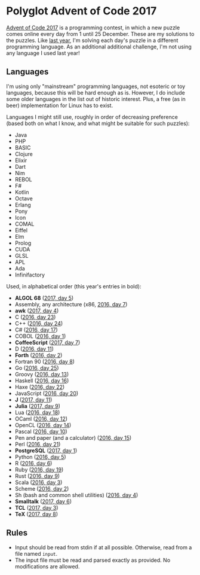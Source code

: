 # Polyglot Advent of Code 2017

[Advent of Code 2017](http://adventofcode.com/2017) is a programming contest,
in which a new puzzle comes online every day from 1 until 25 December. These
are my solutions to the puzzles. Like
[last year](https://github.com/ttencate/aoc2016), I'm solving each day's puzzle
in a different programming language. As an additional additional challenge, I'm
not using any language I used last year!

## Languages

I'm using only "mainstream" programming languages, not esoteric or toy
languages, because this will be hard enough as is. However, I do include some
older languages in the list out of historic interest. Plus, a free (as in beer)
implementation for Linux has to exist.

Languages I might still use, roughly in order of decreasing preference (based
both on what I know, and what might be suitable for such puzzles):

* Java
* PHP
* BASIC
* Clojure
* Elixir
* Dart
* Nim
* REBOL
* F#
* Kotlin
* Octave
* Erlang
* Pony
* Icon
* COMAL
* Eiffel
* Elm
* Prolog
* CUDA
* GLSL
* APL
* Ada
* Infinifactory

Used, in alphabetical order (this year's entries in bold):

* **ALGOL 68** ([2017, day 5](05_algol))
* Assembly, any architecture (x86, [2016, day 7](https://github.com/ttencate/aoc2016/07_x86_assembly))
* **awk** ([2017, day 4](04_awk))
* C ([2016, day 23](https://github.com/ttencate/aoc2016/23_c))
* C++ ([2016, day 24](https://github.com/ttencate/aoc2016/24_cpp))
* C# ([2016, day 17](https://github.com/ttencate/aoc2016/17_cs))
* COBOL ([2016, day 1](https://github.com/ttencate/aoc2016/01_cobol))
* **CoffeeScript** ([2017, day 7](07_coffeescript))
* D ([2016, day 11](https://github.com/ttencate/aoc2016/11_d))
* **Forth** ([2016, day 2](02_forth))
* Fortran 90 ([2016, day 8](https://github.com/ttencate/aoc2016/08_fortran))
* Go ([2016, day 25](https://github.com/ttencate/aoc2016/25_go))
* Groovy ([2016, day 13](https://github.com/ttencate/aoc2016/13_groovy))
* Haskell ([2016, day 16](https://github.com/ttencate/aoc2016/16_haskell))
* Haxe ([2016, day 22](https://github.com/ttencate/aoc2016/22_haxe))
* JavaScript ([2016, day 20](https://github.com/ttencate/aoc2016/20_javascript))
* **J** ([2017, day 11](11_j))
* **Julia** ([2017, day 9](09_julia))
* Lua ([2016, day 18](https://github.com/ttencate/aoc2016/18_lua))
* OCaml ([2016, day 12](https://github.com/ttencate/aoc2016/12_ocaml))
* OpenCL ([2016, day 14](https://github.com/ttencate/aoc2016/14_opencl))
* Pascal ([2016, day 10](https://github.com/ttencate/aoc2016/10_pascal))
* Pen and paper (and a calculator) ([2016, day 15](https://github.com/ttencate/aoc2016/15_pen_and_paper))
* Perl ([2016, day 21](https://github.com/ttencate/aoc2016/21_perl))
* **PostgreSQL** ([2017, day 1](01_postgresql))
* Python ([2016, day 5](https://github.com/ttencate/aoc2016/05_python))
* R ([2016, day 6](https://github.com/ttencate/aoc2016/06_r))
* Ruby ([2016, day 19](https://github.com/ttencate/aoc2016/19_ruby))
* Rust ([2016, day 9](https://github.com/ttencate/aoc2016/09_rust))
* Scala ([2016, day 3](https://github.com/ttencate/aoc2016/03_scala))
* Scheme ([2016, day 2](https://github.com/ttencate/aoc2016/02_scheme))
* Sh (bash and common shell utilities) ([2016, day 4](https://github.com/ttencate/aoc2016/04_bash))
* **Smalltalk** ([2017, day 6](06_smalltalk))
* **TCL** ([2017, day 3](03_tcl))
* **TeX** ([2017, day 8](08_tex))

## Rules

* Input should be read from stdin if at all possible. Otherwise, read from a
  file named `input`.
* The input file must be read and parsed exactly as provided. No modifications
  are allowed.
